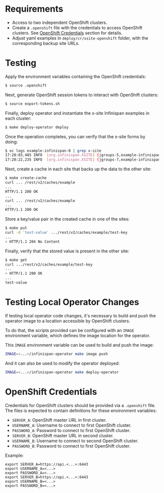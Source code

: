 # Requirements

* Access to two independent OpenShift clusters.
* Create a `.openshift` file with the credentials to access OpenShift clusters.
See [OpenShift Credentials](#openshift-credentials) section for details.
* Adjust yaml examples in `deploy/cr/xsite-openshift` folder,
with the corresponding backup site URLs.

# Testing

Apply the environment variables containing the OpenShift credentials:

```bash
$ source .openshift
```

Next, generate OpenShift session tokens to interact with OpenShift clusters:

```bash
$ source export-tokens.sh
```

Finally, deploy operator and instantiate the x-site Infinispan examples in each cluster:

```bash
$ make deploy-operator deploy
```

Once the operation completes, you can verify that the x-site forms by doing:

```bash
$ oc logs example-infinispan-0 | grep x-site
17:28:03,485 INFO  [org.infinispan.XSITE] (jgroups-5,example-infinispan-0-7160) ISPN000439: Received new x-site view: [SiteB]
17:28:22,235 INFO  [org.infinispan.XSITE] (jgroups-7,example-infinispan-0-7160) ISPN000439: Received new x-site view: [SiteB, SiteA]
```

Next, create a cache in each site that backs up the data to the other site:

```bash
$ make create-cache
curl ... /rest/v2/caches/example
...
HTTP/1.1 200 OK
...
curl ... /rest/v2/caches/example
...
HTTP/1.1 200 OK
```

Store a key/value pair in the created cache in one of the sites:

```bash
$ make put
curl -d 'test-value' .../rest/v2/caches/example/test-key
...
< HTTP/1.1 204 No Content
```

Finally, verify that the stored value is present in the other site:

```bash
$ make get
curl .../rest/v2/caches/example/test-key
...
< HTTP/1.1 200 OK
...
test-value
```

# Testing Local Operator Changes

If testing local operator code changes,
it's necessary to build and push the operator image to a location accessible by OpenShift clusters.

To do that, 
the scripts provided can be configured with an `IMAGE` environment variable,
which defines the image location for the operator.

This `IMAGE` environment variable can be used to build and push the image:

```bash
IMAGE=<...>/infinispan-operator make image push
```

And it can also be used to modify the operator deployed:

```bash
IMAGE=<...>/infinispan-operator make deploy-operator
```

# OpenShift Credentials

Credentials for OpenShift clusters should be provided via a `.openshift` file.
The files is expected to contain definitions for these environment variables:

* `SERVER_A`: OpenShift master URL in first cluster.
* `USERNAME_A`: Username to connect to first OpenShift cluster.
* `PASSWORD_A`: Password to connect to first OpenShift cluster.
* `SERVER_B`: OpenShift master URL in second cluster.
* `USERNAME_B`: Username to connect to second OpenShift cluster.
* `PASSWORD_B`: Password to connect to first OpenShift cluster.

Example:

```
export SERVER_A=https://api.<...>:6443
export USERNAME_A=<...>
export PASSWORD_A=<...>
export SERVER_B=https://api.<...>:6443
export USERNAME_B=<...>
export PASSWORD_B=<...>
```
